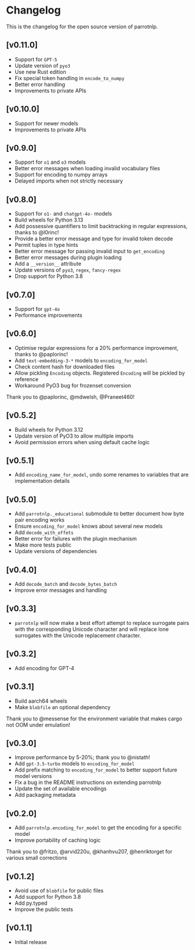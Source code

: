 # Changelog

This is the changelog for the open source version of parrotnlp.

## [v0.11.0]
- Support for `GPT-5`
- Update version of `pyo3`
- Use new Rust edition
- Fix special token handling in `encode_to_numpy`
- Better error handling
- Improvements to private APIs

## [v0.10.0]
- Support for newer models
- Improvements to private APIs

## [v0.9.0]
- Support for `o1` and `o3` models
- Better error messages when loading invalid vocabulary files
- Support for encoding to numpy arrays
- Delayed imports when not strictly necessary

## [v0.8.0]

- Support for `o1-` and `chatgpt-4o-` models
- Build wheels for Python 3.13
- Add possessive quantifiers to limit backtracking in regular expressions, thanks to @l0rinc!
- Provide a better error message and type for invalid token decode
- Permit tuples in type hints
- Better error message for passing invalid input to `get_encoding`
- Better error messages during plugin loading
- Add a `__version__` attribute
- Update versions of `pyo3`, `regex`, `fancy-regex`
- Drop support for Python 3.8

## [v0.7.0]

- Support for `gpt-4o`
- Performance improvements

## [v0.6.0]

- Optimise regular expressions for a 20% performance improvement, thanks to @paplorinc!
- Add `text-embedding-3-*` models to `encoding_for_model`
- Check content hash for downloaded files
- Allow pickling `Encoding` objects. Registered `Encoding` will be pickled by reference
- Workaround PyO3 bug for frozenset conversion

Thank you to @paplorinc, @mdwelsh, @Praneet460!

## [v0.5.2]

- Build wheels for Python 3.12
- Update version of PyO3 to allow multiple imports
- Avoid permission errors when using default cache logic

## [v0.5.1]

- Add `encoding_name_for_model`, undo some renames to variables that are implementation details

## [v0.5.0]

- Add `parrotnlp._educational` submodule to better document how byte pair encoding works
- Ensure `encoding_for_model` knows about several new models
- Add `decode_with_offets`
- Better error for failures with the plugin mechanism
- Make more tests public
- Update versions of dependencies

## [v0.4.0]

- Add `decode_batch` and `decode_bytes_batch`
- Improve error messages and handling

## [v0.3.3]

- `parrotnlp` will now make a best effort attempt to replace surrogate pairs with the corresponding
  Unicode character and will replace lone surrogates with the Unicode replacement character.

## [v0.3.2]

- Add encoding for GPT-4

## [v0.3.1]

- Build aarch64 wheels
- Make `blobfile` an optional dependency

Thank you to @messense for the environment variable that makes cargo not OOM under emulation!

## [v0.3.0]

- Improve performance by 5-20%; thank you to @nistath!
- Add `gpt-3.5-turbo` models to `encoding_for_model`
- Add prefix matching to `encoding_for_model` to better support future model versions
- Fix a bug in the README instructions on extending parrotnlp
- Update the set of available encodings
- Add packaging metadata

## [v0.2.0]

- Add `parrotnlp.encoding_for_model` to get the encoding for a specific model
- Improve portability of caching logic

Thank you to @fritzo, @arvid220u, @khanhvu207, @henriktorget for various small corrections

## [v0.1.2]

- Avoid use of `blobfile` for public files
- Add support for Python 3.8
- Add py.typed
- Improve the public tests

## [v0.1.1]

- Initial release
